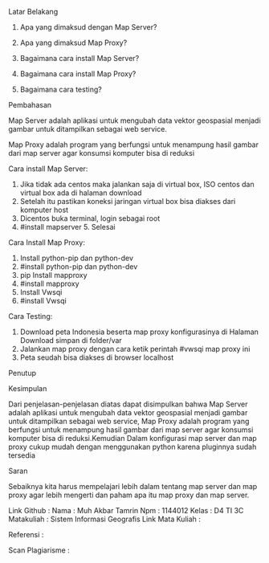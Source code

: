 




Latar Belakang

1. Apa yang dimaksud dengan Map Server?

2. Apa yang dimaksud Map Proxy?

3. Bagaimana cara install Map Server?

4. Bagaimana cara install Map Proxy?

5. Bagaimana cara testing?

Pembahasan

Map Server adalah aplikasi untuk mengubah data vektor geospasial menjadi gambar untuk ditampilkan sebagai web service.

Map Proxy adalah program yang berfungsi untuk menampung hasil gambar dari map server agar konsumsi komputer bisa di reduksi

Cara install Map Server:

1. Jika tidak ada centos maka jalankan saja di virtual box, ISO centos dan virtual box ada di halaman download
2. Setelah itu pastikan koneksi jaringan virtual box bisa diakses dari komputer host
3. Dicentos buka terminal, login sebagai root
4. #install mapserver 5. Selesai

Cara Install Map Proxy:

1. Install python-pip dan python-dev
2. #install python-pip dan python-dev
3. pip Install mapproxy
4. #install mapproxy
5. Install Vwsqi
6. #install Vwsqi

Cara Testing:

1. Download peta Indonesia beserta map proxy konfigurasinya di Halaman Download simpan di             folder/var
2. Jalankan map proxy dengan cara ketik perintah #vwsqi map proxy ini
3. Peta seudah bisa diakses di browser localhost

Penutup 

Kesimpulan 

Dari penjelasan-penjelasan diatas dapat disimpulkan bahwa Map Server adalah aplikasi untuk mengubah data vektor geospasial menjadi gambar untuk ditampilkan sebagai web service, Map Proxy adalah program yang berfungsi untuk menampung hasil gambar dari map server agar konsumsi komputer bisa di reduksi.Kemudian Dalam konfigurasi map server dan map proxy cukup mudah dengan menggunakan python karena pluginnya sudah tersedia

Saran 

Sebaiknya kita harus mempelajari lebih dalam tentang map server dan map proxy agar lebih mengerti dan paham apa itu map proxy dan map server.

Link Github :
Nama : Muh Akbar Tamrin
Npm : 1144012
Kelas : D4 TI 3C
Matakuliah : Sistem Informasi Geografis
Link Mata Kuliah : 

Referensi :


Scan Plagiarisme :

